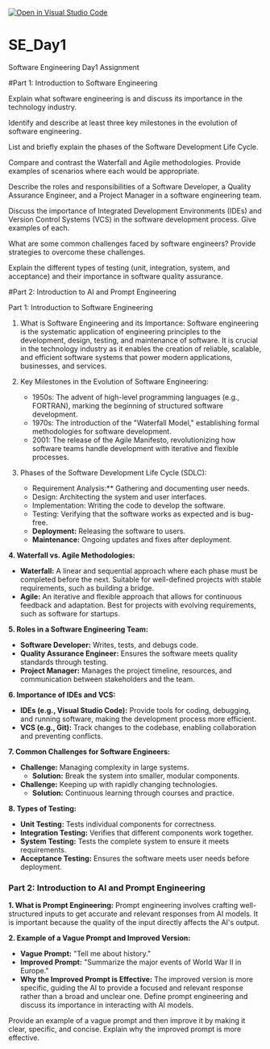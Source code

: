 [![Open in Visual Studio Code](https://classroom.github.com/assets/open-in-vscode-2e0aaae1b6195c2367325f4f02e2d04e9abb55f0b24a779b69b11b9e10269abc.svg)](https://classroom.github.com/online_ide?assignment_repo_id=15745646&assignment_repo_type=AssignmentRepo)
# SE_Day1
Software Engineering Day1 Assignment

#Part 1: Introduction to Software Engineering

Explain what software engineering is and discuss its importance in the technology industry.


Identify and describe at least three key milestones in the evolution of software engineering.


List and briefly explain the phases of the Software Development Life Cycle.


Compare and contrast the Waterfall and Agile methodologies. Provide examples of scenarios where each would be appropriate.


Describe the roles and responsibilities of a Software Developer, a Quality Assurance Engineer, and a Project Manager in a software engineering team.


Discuss the importance of Integrated Development Environments (IDEs) and Version Control Systems (VCS) in the software development process. Give examples of each.


What are some common challenges faced by software engineers? Provide strategies to overcome these challenges.


Explain the different types of testing (unit, integration, system, and acceptance) and their importance in software quality assurance.


#Part 2: Introduction to AI and Prompt Engineering



Part 1: Introduction to Software Engineering

1. What is Software Engineering and its Importance:
   Software engineering is the systematic application of engineering principles to the development, design, testing, and maintenance of software. It is crucial in the technology industry as it enables the creation of reliable, scalable, and efficient software systems that power modern applications, businesses, and services.

2. Key Milestones in the Evolution of Software Engineering:
   - 1950s: The advent of high-level programming languages (e.g., FORTRAN), marking the beginning of structured software development.
   - 1970s: The introduction of the "Waterfall Model," establishing formal methodologies for software development.
   - 2001: The release of the Agile Manifesto, revolutionizing how software teams handle development with iterative and flexible processes.

3. Phases of the Software Development Life Cycle (SDLC):
   - Requirement Analysis:** Gathering and documenting user needs.
   - Design: Architecting the system and user interfaces.
   - Implementation: Writing the code to develop the software.
   - Testing: Verifying that the software works as expected and is bug-free.
   - **Deployment:** Releasing the software to users.
   - **Maintenance:** Ongoing updates and fixes after deployment.

**4. Waterfall vs. Agile Methodologies:**
   - **Waterfall:** A linear and sequential approach where each phase must be completed before the next. Suitable for well-defined projects with stable requirements, such as building a bridge.
   - **Agile:** An iterative and flexible approach that allows for continuous feedback and adaptation. Best for projects with evolving requirements, such as software for startups.

**5. Roles in a Software Engineering Team:**
   - **Software Developer:** Writes, tests, and debugs code.
   - **Quality Assurance Engineer:** Ensures the software meets quality standards through testing.
   - **Project Manager:** Manages the project timeline, resources, and communication between stakeholders and the team.

**6. Importance of IDEs and VCS:**
   - **IDEs (e.g., Visual Studio Code):** Provide tools for coding, debugging, and running software, making the development process more efficient.
   - **VCS (e.g., Git):** Track changes to the codebase, enabling collaboration and preventing conflicts.

**7. Common Challenges for Software Engineers:**
   - **Challenge:** Managing complexity in large systems.
     - **Solution:** Break the system into smaller, modular components.
   - **Challenge:** Keeping up with rapidly changing technologies.
     - **Solution:** Continuous learning through courses and practice.

**8. Types of Testing:**
   - **Unit Testing:** Tests individual components for correctness.
   - **Integration Testing:** Verifies that different components work together.
   - **System Testing:** Tests the complete system to ensure it meets requirements.
   - **Acceptance Testing:** Ensures the software meets user needs before deployment.

### Part 2: Introduction to AI and Prompt Engineering

**1. What is Prompt Engineering:**
   Prompt engineering involves crafting well-structured inputs to get accurate and relevant responses from AI models. It is important because the quality of the input directly affects the AI's output.

**2. Example of a Vague Prompt and Improved Version:**
   - **Vague Prompt:** "Tell me about history."
   - **Improved Prompt:** "Summarize the major events of World War II in Europe."
   - **Why the Improved Prompt is Effective:** The improved version is more specific, guiding the AI to provide a focused and relevant response rather than a broad and unclear one.
Define prompt engineering and discuss its importance in interacting with AI models.


Provide an example of a vague prompt and then improve it by making it clear, specific, and concise. Explain why the improved prompt is more effective.




